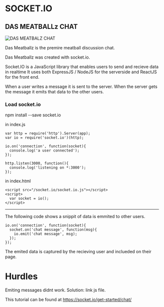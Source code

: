 # SOCKET.IO

## DAS MEATBALLz CHAT

![DAS MEATBALZ CHAT](https://images-gmi-pmc.edge-generalmills.com/80fd8638-9b0d-4cba-ba99-9c4b75b4a20c.jpg)

Das Meatballz is the premire meatball discussion chat. 

Das Meatballz was created with socket.io.

Socket.IO is a JavaScript library that enables users to send and recieve data in realtime
It uses both ExpressJS / NodeJS for the serverside and ReactJS for the front end.


When a user writes a message it is sent to the server. When the server gets the message it emits that data to the other users. 


###  Load socket.io


npm install --save socket.io

in index.js
````
var http = require('http').Server(app);
var io = require('socket.io')(http);

io.on('connection', function(socket){
  console.log('a user connected');
});

http.listen(3000, function(){
  console.log('listening on *:3000');
});

````
in index.html

````
<script src="/socket.io/socket.io.js"></script>
<script>
  var socket = io();
</script>
````
----------------------------------------------------------

The following code shows a snippit of data is emmited to other users.

````
io.on('connection', function(socket){
  socket.on('chat message', function(msg){
    io.emit('chat message', msg);
  });
});

`````
The emited data is captured by the recieving user and inclueded on their page.


# Hurdles

Emiting messages didnt work.
Solution: link js file.


This tutorial can be found at 
https://socket.io/get-started/chat/
